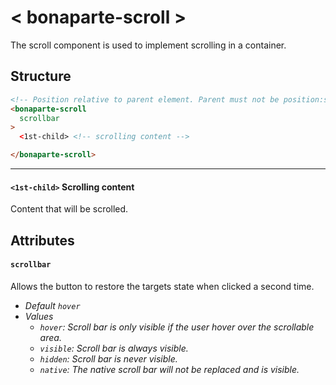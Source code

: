 # < bonaparte-scroll >
The scroll component is used to implement scrolling in a container.

## Structure
```html
<!-- Position relative to parent element. Parent must not be position:static. -->
<bonaparte-scroll
  scrollbar
>
  <1st-child> <!-- scrolling content -->

</bonaparte-scroll>
```
---

#### `<1st-child>` Scrolling content
Content that will be scrolled.


## Attributes

#### `scrollbar`
Allows the button to restore the targets state when clicked a second time.

- _Default `hover`_
- _Values_ 
  - _`hover`: Scroll bar is only visible if the user hover over the scrollable area._
  - _`visible`: Scroll bar is always visible._ 
  - _`hidden`: Scroll bar is never visible._ 
  - _`native`: The native scroll bar will not be replaced and is visible._ 
